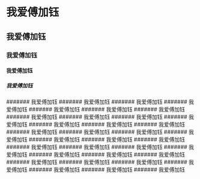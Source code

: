 # 我爱傅加钰
## 我爱傅加钰
### 我爱傅加钰
#### 我爱傅加钰
##### 我爱傅加钰
####### 我爱傅加钰
####### 我爱傅加钰
####### 我爱傅加钰
####### 我爱傅加钰
####### 我爱傅加钰
####### 我爱傅加钰
####### 我爱傅加钰
####### 我爱傅加钰
####### 我爱傅加钰
####### 我爱傅加钰
####### 我爱傅加钰
####### 我爱傅加钰
####### 我爱傅加钰
####### 我爱傅加钰
####### 我爱傅加钰
####### 我爱傅加钰
####### 我爱傅加钰
####### 我爱傅加钰
####### 我爱傅加钰
####### 我爱傅加钰
####### 我爱傅加钰
####### 我爱傅加钰
####### 我爱傅加钰
####### 我爱傅加钰
####### 我爱傅加钰
####### 我爱傅加钰
####### 我爱傅加钰
####### 我爱傅加钰
####### 我爱傅加钰
####### 我爱傅加钰
####### 我爱傅加钰
####### 我爱傅加钰
####### 我爱傅加钰
####### 我爱傅加钰
####### 我爱傅加钰

